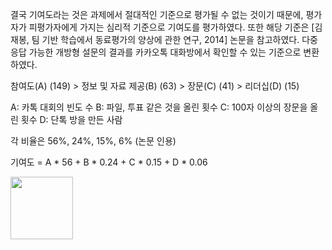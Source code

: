 

결국 기여도라는 것은 과제에서 절대적인 기준으로 평가될 수 없는 것이기 때문에, 
평가자가 피평가자에게 가지는 심리적 기준으로 기여도를 평가하였다.
또한 해당 기준은 [김재봉, 팀 기반 학습에서 동료평가의 양상에 관한 연구, 2014] 논문을 참고하였다.
다중 응답 가능한 개방형 설문의 결과를 카카오톡 대화방에서 확인할 수 있는 기준으로 변환하였다.

참여도(A) (149) > 정보 및 자료 제공(B) (63) > 장문(C) (41) > 리더십(D) (15)

A: 카톡 대회의 빈도 수
B: 파일, 투표 같은 것을 올린 횟수
C: 100자 이상의 장문을 올린 횟수
D: 단톡 방을 만든 사람

각 비율은 56%, 24%, 15%, 6%
(논문 인용)

기여도 = A * 56 + B * 0.24 + C * 0.15 + D * 0.06


<img src="https://user-images.githubusercontent.com/63048392/113374898-369dcf00-93a9-11eb-97de-4e04103c1037.jpg" width="100">

